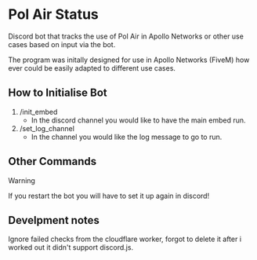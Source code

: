 # Pol Air Status
 Discord bot that tracks the use of Pol Air in Apollo Networks or other use cases based on input via the bot.

 The program was initally designed for use in Apollo Networks (FiveM) how ever could be easily adapted to different use cases.

## How to Initialise Bot
 1. /init_embed
    - In the discord channel you would like to have the main embed run.
 3. /set_log_channel
    - In the channel you would like the log message to go to run.

## Other Commands

> [!WARNING]
> If you restart the bot you will have to set it up again in discord!

## Develpment notes
 Ignore failed checks from the cloudflare worker, forgot to delete it after i worked out it didn't support discord.js.

